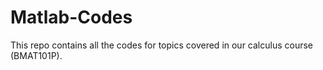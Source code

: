 # Matlab-Codes

This repo contains all the codes for topics covered in our calculus course (BMAT101P).
